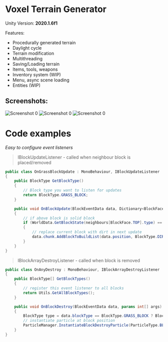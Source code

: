 # Voxel Terrain Generator
Unity Version: **2020.1.6f1**

Features:
* Procedurally generated terrain
* Daylight cycle
* Terrain modification
* Multithreading  
* Saving/Loading terrain 
* Items, tools, weapons
* Inventory system (WIP)
* Menu, async scene loading
* Entities (WIP)

## Screenshots:
![Screenshot 0](https://michalczemierowski.github.io/img/screenshots/voxel_terrain_generator-0.jpg)
![Screenshot 0](https://michalczemierowski.github.io/img/screenshots/voxel_terrain_generator-1.jpg)
![Screenshot 0](https://michalczemierowski.github.io/img/screenshots/voxel_terrain_generator-2.jpg)

# Code examples
*Easy to configure event listeners*

> IBlockUpdateListener - called when neighbour block is placed/removed

```csharp
public class OnGrassBlockUpdate : MonoBehaviour, IBlockUpdateListener
{
    public BlockType GetBlockType()
    {
	    // Block type you want to listen for updates
        return BlockType.GRASS_BLOCK;
    }

    public void OnBlockUpdate(BlockEventData data, Dictionary<BlockFace, BlockEventData> neighbours, params int[] args)
    {
        // if above block is solid block
        if (WorldData.GetBlockState(neighbours[BlockFace.TOP].type) == BlockState.SOLID)
        {
            // replace current block with dirt in next update
            data.chunk.AddBlockToBuildList(data.position, BlockType.DIRT);
        }
    }
}
```

> IBlockArrayDestroyListener - called when block is removed

```csharp
public class OnAnyDestroy : MonoBehaviour, IBlockArrayDestroyListener
{
    public BlockType[] GetBlockTypes()
    {
        // register this event listener to all blocks
        return Utils.GetAllBlockTypes();
    }

    public void OnBlockDestroy(BlockEventData data, params int[] args)
    {
        BlockType type = data.blockType == BlockType.GRASS_BLOCK ? BlockType.DIRT : data.blockType;
        // instantiate particle at block position
        ParticleManager.InstantiateBlockDestroyParticle(ParticleType.BLOCK_DESTROY_PARTICLE, data.WorldPosition, type);
    }
}
```
